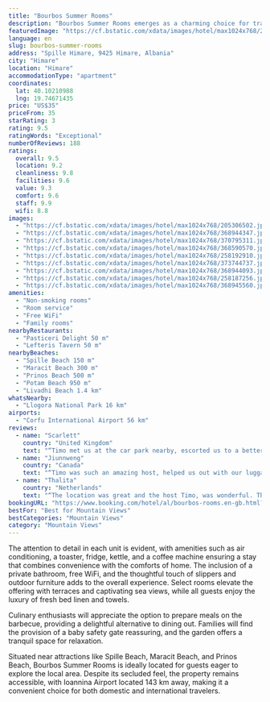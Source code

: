 ```yaml
---
title: "Bourbos Summer Rooms"
description: "Bourbos Summer Rooms emerges as a charming choice for travelers seeking a serene getaway in Himare, offering a unique blend of comfort and scenic beauty."
featuredImage: "https://cf.bstatic.com/xdata/images/hotel/max1024x768/205306502.jpg?k=fa7cf929df0e2a70c90e9245a626b10cebc24b432bd690fa1d9ba6c657d3d6dc&o=&hp=1"
language: en
slug: bourbos-summer-rooms
address: "Spille Himare, 9425 Himare, Albania"
city: "Himare"
location: "Himare"
accommodationType: "apartment"
coordinates:
  lat: 40.10210988
  lng: 19.74671435
price: "US$35"
priceFrom: 35
starRating: 3
rating: 9.5
ratingWords: "Exceptional"
numberOfReviews: 188
ratings:
  overall: 9.5
  location: 9.2
  cleanliness: 9.8
  facilities: 9.6
  value: 9.3
  comfort: 9.6
  staff: 9.9
  wifi: 8.8
images:
  - "https://cf.bstatic.com/xdata/images/hotel/max1024x768/205306502.jpg?k=fa7cf929df0e2a70c90e9245a626b10cebc24b432bd690fa1d9ba6c657d3d6dc&o=&hp=1"
  - "https://cf.bstatic.com/xdata/images/hotel/max1024x768/368944347.jpg?k=cbac9beeaa459d52e6790e1267465d6edf8dd56a03a824561866ee9561ccec3d&o=&hp=1"
  - "https://cf.bstatic.com/xdata/images/hotel/max1024x768/370795311.jpg?k=07a0c0a3ffcc05385ea2a3890eae0aa2b8ac71a6bd2cc02d995aacd2ed87d634&o=&hp=1"
  - "https://cf.bstatic.com/xdata/images/hotel/max1024x768/368590570.jpg?k=57ae81230c33fe43116f11cef9122ff4c57874be19246426154bff94e60838c3&o=&hp=1"
  - "https://cf.bstatic.com/xdata/images/hotel/max1024x768/258192910.jpg?k=05013fe84ab2a94cd46ba69cc665a8f358c3bf9788d7bf8843276410b965c2ac&o=&hp=1"
  - "https://cf.bstatic.com/xdata/images/hotel/max1024x768/373744737.jpg?k=b72d4b228f8095d30f5a9caea500959691b8691bed8955f88182a0eea39afc91&o=&hp=1"
  - "https://cf.bstatic.com/xdata/images/hotel/max1024x768/368944093.jpg?k=e5d73193b82d8f02f7fda2aa58dea8484cee1f58119f8f4a0940114be886b9b0&o=&hp=1"
  - "https://cf.bstatic.com/xdata/images/hotel/max1024x768/258187256.jpg?k=2abb804b79ac77859672902b883e3b084f0032ae5df8e0a7de6485ff773b311a&o=&hp=1"
  - "https://cf.bstatic.com/xdata/images/hotel/max1024x768/368945560.jpg?k=84826e67127cec2815782e819266427fd3447d77c7dbc9ee95af50a8f71f5817&o=&hp=1"
amenities:
  - "Non-smoking rooms"
  - "Room service"
  - "Free WiFi"
  - "Family rooms"
nearbyRestaurants:
  - "Pasticeri Delight 50 m"
  - "Lefteris Tavern 50 m"
nearbyBeaches:
  - "Spille Beach 150 m"
  - "Maracit Beach 300 m"
  - "Prinos Beach 500 m"
  - "Potam Beach 950 m"
  - "Livadhi Beach 1.4 km"
whatsNearby:
  - "Llogora National Park 16 km"
airports:
  - "Corfu International Airport 56 km"
reviews:
  - name: "Scarlett"
    country: "United Kingdom"
    text: "“Timo met us at the car park nearby, escorted us to a better parking space and then walked us up to our apartment. He was so helpful and hospitable throughout our stay, and even gave us some of his amazing home brewed raki and home grown grapes!...”"
  - name: "Jiunnweng"
    country: "Canada"
    text: "“Timo was such an amazing host, helped us out with our luggage, helped us park our car in a good place. The apartment is so clean and beautiful. He even got us some grapes...what an amazing stay!”"
  - name: "Thalita"
    country: "Netherlands"
    text: "“The location was great and the host Timo, was wonderful. The apartments were clean and had everything we needed.”"
bookingURL: "https://www.booking.com/hotel/al/bourbos-rooms.en-gb.html?aid=8035640"
bestFor: "Best for Mountain Views"
bestCategories: "Mountain Views"
category: "Mountain Views"
---
```


The attention to detail in each unit is evident, with amenities such as air conditioning, a toaster, fridge, kettle, and a coffee machine ensuring a stay that combines convenience with the comforts of home. The inclusion of a private bathroom, free WiFi, and the thoughtful touch of slippers and outdoor furniture adds to the overall experience. Select rooms elevate the offering with terraces and captivating sea views, while all guests enjoy the luxury of fresh bed linen and towels.

Culinary enthusiasts will appreciate the option to prepare meals on the barbecue, providing a delightful alternative to dining out. Families will find the provision of a baby safety gate reassuring, and the garden offers a tranquil space for relaxation.

Situated near attractions like Spille Beach, Maracit Beach, and Prinos Beach, Bourbos Summer Rooms is ideally located for guests eager to explore the local area. Despite its secluded feel, the property remains accessible, with Ioannina Airport located 143 km away, making it a convenient choice for both domestic and international travelers.
